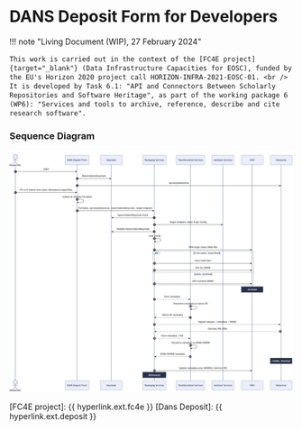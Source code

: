 DANS Deposit Form for Developers
========================================
!!! note "Living Document (WIP), 27 February 2024"

    This work is carried out in the context of the [FC4E project]{target="_blank"} (Data Infrastructure Capacities for EOSC), funded by the EU's Horizon 2020 project call HORIZON-INFRA-2021-EOSC-01. <br />
    It is developed by Task 6.1: "API and Connectors Between Scholarly Repositories and Software Heritage", as part of the working package 6 (WP6): "Services and tools to archive, reference, describe and cite research software".

### Sequence Diagram
![Activity Diagram](sequencediagram.jpg)

[FC4E project]: {{ hyperlink.ext.fc4e }}
[Dans Deposit]: {{ hyperlink.ext.deposit }}